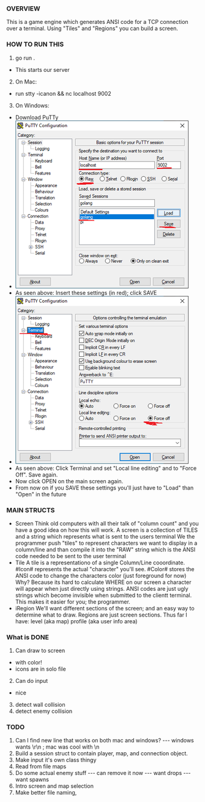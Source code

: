 ### OVERVIEW ###
This is a game engine which generates ANSI code for a TCP connection over a terminal.
Using "Tiles" and "Regions" you can build a screen.

### HOW TO RUN THIS ###
1) go run .
- This starts our server

2) On Mac:
- run stty -icanon && nc localhost 9002

3) On Windows:
- Download PuTTy
- ![image description](docs/imgs/putty_one.png)
- As seen above: Insert these settings (in red); click SAVE
- ![image description](docs/imgs/putty_two.png)
- As seen above: Click Terminal and set "Local line editing" and to "Force Off". Save again.
- Now click OPEN on the main screen again. 
- From now on if you SAVE these settings you'll just have to "Load" than "Open" in the future

### MAIN STRUCTS ###
- Screen
Think old computers with all their talk of "column count" and you have a good idea on how this will work.
A screen is a collection of TILES and a string which represents what is sent to the users terminal
We the programmer push "tiles" to represent characters we want to display in a column/line and than compile it into the "RAW" string which is the ANSI code needed to be sent to the user terminal
- Tile
A tile is a representationo of a single Column/Line cooordinate.
#Icon# represents the actual "character" you'll see.
#Color# stores the ANSI code to change the characters color (just foreground for now)
Why?
Because its hard to calculate WHERE on our screen a character will appear when just directly using strings. ANSI codes are just ugly strings which become invisible when submitted to the clientt terminal.
This makes it easier for you; the programmer.
- iRegion
We'll want different sections of the screen; and an easy way to determine what to draw.
Regions are just screen sections.
Thus far I have:
level (aka map)
profile (aka user info area)

### What is DONE ###
1) Can draw to screen
 - with color!
 - icons are in solo file
2) Can do input
- nice
3) detect wall collision
4) detect enemy collision

### TODO ###
1) Can I find new line that works on both mac and windows?
--- windows wants \r\n ; mac was cool with \n
2) Build a session struct to contain player, map, and connection object.
3) Make input it's own class thingy
4) Read from file maps
5) Do some actual enemy stuff
--- can remove it now
--- want drops
--- want spawns
6) Intro screen and map selection
7) Make better file naming,